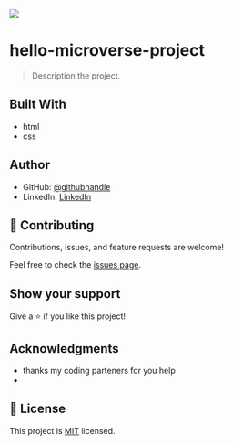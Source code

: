 ![](https://img.shields.io/badge/Microverse-blueviolet)

# hello-microverse-project

> Description the project.


## Built With

- html
- css

## Author


- GitHub: [@githubhandle](https://github.com/bernabasy)
- LinkedIn: [LinkedIn](https://www.linkedin.com/in/bernabas-yosef-74b571186)


## 🤝 Contributing

Contributions, issues, and feature requests are welcome!

Feel free to check the [issues page](../../issues/).

## Show your support

Give a ⭐️ if you like this project!

## Acknowledgments
 
- thanks my coding parteners for you help
-

## 📝 License

This project is [MIT](./LICENSE) licensed.

